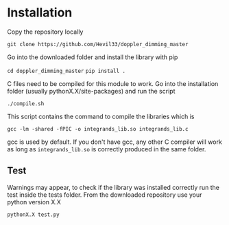# Installation 

Copy the repository locally 

`git clone https://github.com/Hevil33/doppler_dimming_master`

Go into the downloaded folder and install the library with pip

`cd doppler_dimming_master`
`pip install .`


C files need to be compiled for this module to work.
Go into the installation folder (usually pythonX.X/site-packages) and run the script

`./compile.sh`

This script contains the command to compile the libraries which is

`gcc -lm -shared -fPIC -o integrands_lib.so integrands_lib.c`

gcc is used by default. 
If you don't have gcc, any other C compiler will work as long as `integrands_lib.so` is correctly produced in the same folder. 

## Test

Warnings may appear, to check if the library was installed correctly run the test inside the tests folder. From the downloaded repository use your python version X.X 

`pythonX.X test.py`

